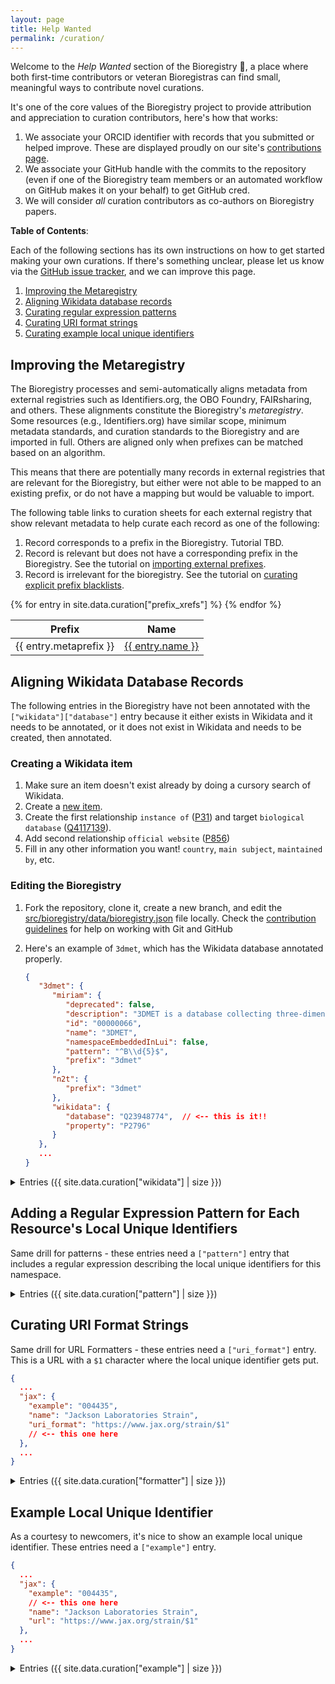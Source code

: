 ```yaml
---
layout: page
title: Help Wanted
permalink: /curation/
---
```

Welcome to the _Help Wanted_ section of the Bioregistry 👋, a place where both
first-time contributors or veteran Bioregistras can find small, meaningful
ways to contribute novel curations.

It's one of the core values of the Bioregistry project to provide attribution
and appreciation to curation contributors, here's how that works:

1. We associate your ORCID identifier with records that you submitted or helped
   improve. These are displayed proudly on our
   site's [contributions page](https://bioregistry.io/contributors/).
2. We associate your GitHub handle with the commits to the repository (even if
   one of the Bioregistry team members or an automated workflow on GitHub makes
   it on your behalf) to get GitHub cred.
3. We will consider _all_ curation contributors as co-authors on Bioregistry
   papers.

**Table of Contents**:

Each of the following sections has its own instructions on how to get started
making your own curations. If there's something unclear, please let us know
via the [GitHub issue tracker](https://github.com/biopragmatics/bioregistry/issues/new),
and we can improve this page.

1. [Improving the Metaregistry](#improving-the-metaregistry)
2. [Aligning Wikidata database records](#wikidata)
3. [Curating regular expression patterns](#pattern)
4. [Curating URI format strings](#formatter)
5. [Curating example local unique identifiers](#example)

## Improving the Metaregistry

The Bioregistry processes and semi-automatically aligns metadata
from external registries such as Identifiers.org, the OBO Foundry,
FAIRsharing, and others. These alignments constitute the Bioregistry's
_metaregistry_. Some resources (e.g., Identifiers.org)
have similar scope, minimum metadata standards, and curation standards
to the Bioregistry and are imported in full. Others are aligned only when
prefixes can be matched based on an algorithm.

This means that there are potentially many records in external registries
that are relevant for the Bioregistry, but either were not able to be mapped
to an existing prefix, or do not have a mapping but would be valuable to import.

The following table links to curation sheets for each external registry
that show relevant metadata to help curate each record as one of the following:

1. Record corresponds to a prefix in the Bioregistry. Tutorial TBD.
2. Record is relevant but does not have a corresponding prefix in the
   Bioregistry. See the tutorial
   on [importing external prefixes](import-external).
3. Record is irrelevant for the bioregistry. See the tutorial
   on [curating explicit prefix blacklists](blacklist-external).

<table>
<thead>
   <tr>
      <th>Prefix</th>
      <th>Name</th>
   </tr>
</thead>
<tbody>
{% for entry in site.data.curation["prefix_xrefs"] %}
   <tr>
      <td>{{ entry.metaprefix }}</td>
      <td><a href="https://github.com/biopragmatics/bioregistry/blob/main/exports/alignment{{ entry.metaprefix }}.tsv">{{ entry.name }}</a></td>
   </tr>
{% endfor %}
</tbody>
</table>

<a id="wikidata"></a>
## Aligning Wikidata Database Records

The following entries in the Bioregistry have not been annotated with
the `["wikidata"]["database"]` entry because it either exists in Wikidata and it
needs to be annotated, or it does not exist in Wikidata and needs to be created,
then annotated.

### Creating a Wikidata item

1. Make sure an item doesn't exist already by doing a cursory search of
   Wikidata.
2. Create a [new item](https://www.wikidata.org/wiki/Special:NewItem).
3. Create the first relationship `instance of` ([P31](https://www.wikidata.org/wiki/Property:P31))
   and target `biological database` ([Q4117139](https://www.wikidata.org/wiki/Q4117139)).
4. Add second relationship `official website` ([P856](https://www.wikidata.org/wiki/Property:P856))
5. Fill in any other information you want! `country`, `main subject`,
   `maintained by`, etc.

### Editing the Bioregistry

1. Fork the repository, clone it, create a new branch, and edit the [src/bioregistry/data/bioregistry.json](https://github.com/bioregistry/bioregistry/edit/main/src/bioregistry/data/bioregistry.json) file locally. Check the [contribution guidelines](https://github.com/biopragmatics/bioregistry/blob/main/docs/CONTRIBUTING.md) for help on working with Git and GitHub
2. Here's an example of `3dmet`, which has the Wikidata database annotated
   properly.

   ```json
   {
      "3dmet": {
         "miriam": {
            "deprecated": false,
            "description": "3DMET is a database collecting three-dimensional structures of natural metabolites.",
            "id": "00000066",
            "name": "3DMET",
            "namespaceEmbeddedInLui": false,
            "pattern": "^B\\d{5}$",
            "prefix": "3dmet"
         },
         "n2t": {
            "prefix": "3dmet"
         },
         "wikidata": {
            "database": "Q23948774",  // <-- this is it!!
            "property": "P2796"
         }
      },
      ...
   }
   ```

<details>
   <summary>Entries ({{ site.data.curation["wikidata"] | size }})</summary>
   <table>
   <thead>
      <tr>
         <th>Prefix</th>
         <th>Name</th>
      </tr>
   </thead>
   <tbody>
   {% for entry in site.data.curation["wikidata"] %}
      <tr>
         <td>{{ entry.prefix }}</td>
         <td><a href="{{ entry.homepage }}">{{ entry.name }}</a></td>
      </tr>
   {% endfor %}
   </tbody>
   </table>
</details>

<a id="pattern"></a>
## Adding a Regular Expression Pattern for Each Resource's Local Unique Identifiers

Same drill for patterns - these entries need a `["pattern"]` entry that includes
a regular expression describing the local unique identifiers for this namespace.

<details>
   <summary>Entries ({{ site.data.curation["pattern"] | size }})</summary>
   <table>
   <thead>
      <tr>
         <th>Prefix</th>
         <th>Name</th>
      </tr>
   </thead>
   <tbody>
   {% for entry in site.data.curation["pattern"] %}
      <tr>
         <td>{{ entry.prefix }}</td>
         <td><a href="{{ entry.homepage }}">{{ entry.name }}</a></td>
      </tr>
   {% endfor %}
   </tbody>
   </table>
</details>

<a id="formatter"></a>
## Curating URI Format Strings

Same drill for URL Formatters - these entries need a `["uri_format"]` entry.
This is a URL with a `$1` character where the local unique identifier gets put.

```json
{
  ...
  "jax": {
    "example": "004435",
    "name": "Jackson Laboratories Strain",
    "uri_format": "https://www.jax.org/strain/$1"
    // <-- this one here
  },
  ...
}
```

<details>
   <summary>Entries ({{ site.data.curation["formatter"] | size }})</summary>
   <table>
   <thead>
      <tr>
         <th>Prefix</th>
         <th>Name</th>
      </tr>
   </thead>
   <tbody>
   {% for entry in site.data.curation["formatter"] %}
      <tr>
         <td>{{ entry.prefix }}</td>
         <td><a href="{{ entry.homepage }}">{{ entry.name }}</a></td>
      </tr>
   {% endfor %}
   </tbody>
   </table>
</details>

<a id="example"></a>
## Example Local Unique Identifier

As a courtesy to newcomers, it's nice to show an example local unique
identifier. These entries need a `["example"]` entry.

```json
{
  ...
  "jax": {
    "example": "004435",
    // <-- this one here
    "name": "Jackson Laboratories Strain",
    "url": "https://www.jax.org/strain/$1"
  },
  ...
}
```

<details>
   <summary>Entries ({{ site.data.curation["example"] | size }})</summary>
   <table>
   <thead>
      <tr>
         <th>Prefix</th>
         <th>Name</th>
      </tr>
   </thead>
   <tbody>
   {% for entry in site.data.curation["example"] %}
      <tr>
         <td>{{ entry.prefix }}</td>
         <td><a href="{{ entry.homepage }}">{{ entry.name }}</a></td>
      </tr>
   {% endfor %}
   </tbody>
   </table>
</details>
